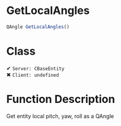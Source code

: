 # GetLocalAngles
```js	
QAngle GetLocalAngles()
```
# Class
✔ `Server: CBaseEntity`  
✖ `Client: undefined`  

# Function Description
Get entity local pitch, yaw, roll as a QAngle
